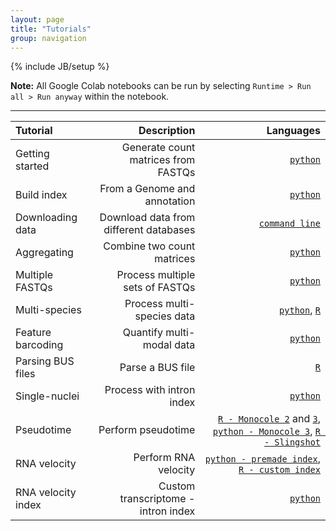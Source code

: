 ```yaml
---
layout: page
title: "Tutorials"
group: navigation
---
```


{% include JB/setup %}

**Note:** All Google Colab notebooks can be run by selecting `Runtime > Run all > Run anyway` within the notebook.

---

| Tutorial | Description | Languages|
|:-----|------------:|---------:|
|Getting started | Generate count matrices from FASTQs | [`python`](https://colab.research.google.com/github/pachterlab/kallistobustools/blob/master/notebooks/kb_standard.ipynb)  |
| Build index | From a Genome and annotation | [`python`](https://colab.research.google.com/github/pachterlab/kallistobustools/blob/master/notebooks/kb_transcriptome_index.ipynb) |
| Downloading data | Download data from different databases | [`command line`](https://colab.research.google.com/github/pachterlab/kallistobustools/blob/master/notebooks/data_download.ipynb)|
| Aggregating | Combine two count matrices | [`python`](https://colab.research.google.com/github/pachterlab/kallistobustools/blob/master/notebooks/kb_aggregating_count_matrices.ipynb)|
| Multiple FASTQs | Process multiple sets of FASTQs | [`python`](https://colab.research.google.com/github/pachterlab/kallistobustools/blob/master/notebooks/kb_multiple_files.ipynb) |
| Multi-species | Process multi-species data | [`python`](https://colab.research.google.com/github/pachterlab/kallistobustools/blob/master/notebooks/kb_species_mixing.ipynb), [`R`](https://bustools.github.io/BUS_notebooks_R/10xv2.html)|
| Feature barcoding | Quantify multi-modal data | [`python`](https://colab.research.google.com/github/pachterlab/kallistobustools/blob/master/notebooks/kb_kite.ipynb)|
| Parsing BUS files | Parse a BUS file | [`R`](https://bustools.github.io/BUS_notebooks_R/10xv3.html) |
| Single-nuclei | Process with intron index | [`python`](https://colab.research.google.com/github/pachterlab/kallistobustools/blob/master/notebooks/kb_single_nucleus.ipynb)|
| Pseudotime | Perform pseudotime | [`R - Monocole 2`](https://bustools.github.io/BUS_notebooks_R/monocle2.html) and [`3`](https://bustools.github.io/BUS_notebooks_R/monocle3.html), [`python - Monocole 3`](https://colab.research.google.com/github/pachterlab/kallistobustools/blob/master/notebooks/kb_monocle.ipynb), [`R - Slingshot`](https://bustools.github.io/BUS_notebooks_R/slingshot.html)|
| RNA velocity | Perform RNA velocity | [`python - premade index`](https://colab.research.google.com/github/pachterlab/kallistobustools/blob/master/notebooks/kb_velocity.ipynb), [`R - custom index`](https://bustools.github.io/BUS_notebooks_R/velocity.html)|
| RNA velocity index | Custom transcriptome - intron index | [`python`](https://colab.research.google.com/github/pachterlab/kallistobustools/blob/master/notebooks/kb_velocity_index.ipynb)|
